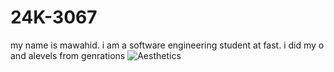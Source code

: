 # 24K-3067
my name is mawahid. i am a software engineering student at fast.
i did my o and alevels from genrations
![Aesthetics](https://www.google.com/url?sa=i&url=https%3A%2F%2Fwww.pexels.com%2Fsearch%2Faesthetic%2F&psig=AOvVaw2IqZRExyS9J5kneKjDDpJM&ust=1725037727484000&source=images&cd=vfe&opi=89978449&ved=0CBQQjRxqFwoTCPiPlLrYmogDFQAAAAAdAAAAABAE)

